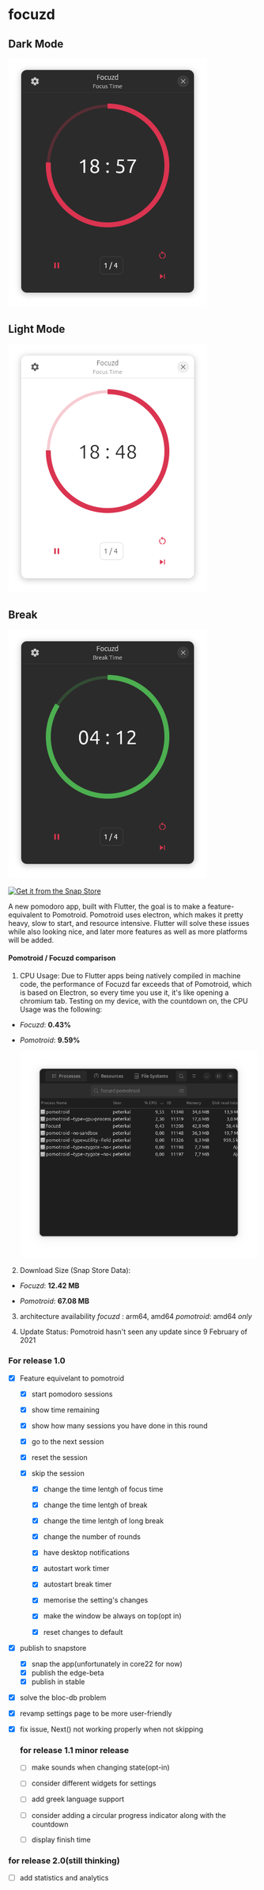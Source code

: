 # focuzd

## Dark Mode

![main page](screenshots/focuzd_dark.png)

## Light Mode

<img title="" src="screenshots/focuzd_light.png" alt="main page" data-align="inline">

## Break

![](screenshots/focuzd_dark_break.png)

[![Get it from the Snap Store](https://snapcraft.io/static/images/badges/en/snap-store-black.svg)](https://snapcraft.io/focuzd)

A new pomodoro app, built with Flutter, the goal is to make a feature-equivalent to Pomotroid. Pomotroid uses electron, which makes it pretty heavy, slow to start, and resource intensive. Flutter will solve these issues while also looking nice, and later more features as well as more platforms will be added. 

#### Pomotroid / Focuzd comparison

1) CPU Usage:
   Due to Flutter apps being natively compiled in machine code, the performance of Focuzd 
   far exceeds that of Pomotroid, which is based on Electron, so every time you use it, 
   it's like opening a chromium tab.
   Testing on my device, with the countdown on, the CPU Usage was the following:
- _Focuzd_: **0.43%**

- _Pomotroid_: **9.59%**
  
  ![Comparison on System Monitor](screenshots/comparison.png)
2) Download Size (Snap Store Data):
- _Focuzd_: **12.42 MB**

- _Pomotroid_: **67.08 MB**
3) architecture availability
   _focuzd_ : arm64, amd64
   _pomotroid_: amd64 _only_

4) Update Status: 
   Pomotroid hasn't seen any update since 9 February of 2021  

### For release 1.0

- [x] Feature equivelant to pomotroid
  
  - [x] start pomodoro sessions
  
  - [x] show time remaining 
  
  - [x] show how many sessions you have done in this round 
  
  - [x] go to the next session
  
  - [x] reset the session 
  
  - [x] skip the session
    
    - [x] change the time lentgh of focus time 
    
    - [x] change the time lentgh of break 
    
    - [x] change the time lentgh of long break
    
    - [x] change the number of rounds
    
    - [x] have desktop notifications
    
    - [x] autostart work timer 
    
    - [x] autostart break timer 
    
    - [x] memorise the setting's changes
    
    - [x] make the window be always on top(opt in) 
    
    - [x] reset changes to default

- [x] publish to snapstore
  
  - [x] snap the app(unfortunately in core22 for now)
  - [x] publish the edge-beta
  - [x] publish in stable                                                                       

- [x] solve the bloc-db problem

- [x] revamp settings page to be more user-friendly 

- [x] fix issue, Next() not working properly when not skipping
  
  ### for release 1.1 minor release
  
  - [ ] make sounds when changing state(opt-in)
  
  - [ ] consider different widgets for settings
  
  - [ ] add greek language support
  
  - [ ] consider adding a circular progress indicator along with the countdown
  
  - [ ] display finish time

### for release 2.0(still thinking)

- [ ] add statistics and analytics
